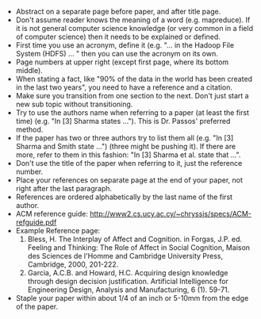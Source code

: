 - Abstract on a separate page before paper, and after title page.
- Don't assume reader knows the meaning of a word (e.g. mapreduce). If it is not general computer science knowledge (or very common in a field of computer science) then it needs to be explained or defined.
- First time you use an acronym, define it (e.g. "... in the Hadoop File System (HDFS) ... " then you can use the acronym on its own.
- Page numbers at upper right (except first page, where its bottom middle).
- When stating a fact, like "90% of the data in the world has been created in the last two years", you need to have a reference and a citation.
- Make sure you transition from one section to the next. Don't just start a new sub topic without transitioning.
- Try to use the authors name when referring to a paper (at least the first time) (e.g. "In [3] Sharma states ..."). This is Dr. Passos' preferred method.
- If the paper has two or three authors try to list them all (e.g. "In [3] Sharma and Smith state ...") (three might be pushing it). If there are more, refer to them in this fashion: "In [3] Sharma et al. state that ...".
- Don't use the title of the paper when referring to it, just the reference number.
- Place your references on separate page at the end of your paper, not right after the last paragraph.
- References are ordered alphabetically by the last name of the first author.
- ACM reference guide: http://www2.cs.ucy.ac.cy/~chryssis/specs/ACM-refguide.pdf
- Example Reference page:
    1. Bless, H. The Interplay of Affect and Cognition. in Forgas, J.P. ed. Feeling and 
Thinking: The Role of Affect in Social Cognition, Maison des Sciences de l'Homme 
and Cambridge University Press, Cambridge, 2000, 201-222. 
    2. Garcia, A.C.B. and Howard, H.C. Acquiring design knowledge through design 
decision justification. Artificial Intelligence for Engineering Design, Analysis and 
Manufacturing, 6 (1). 59-71. 
- Staple your paper within about 1/4 of an inch or 5-10mm from the edge of the paper.
